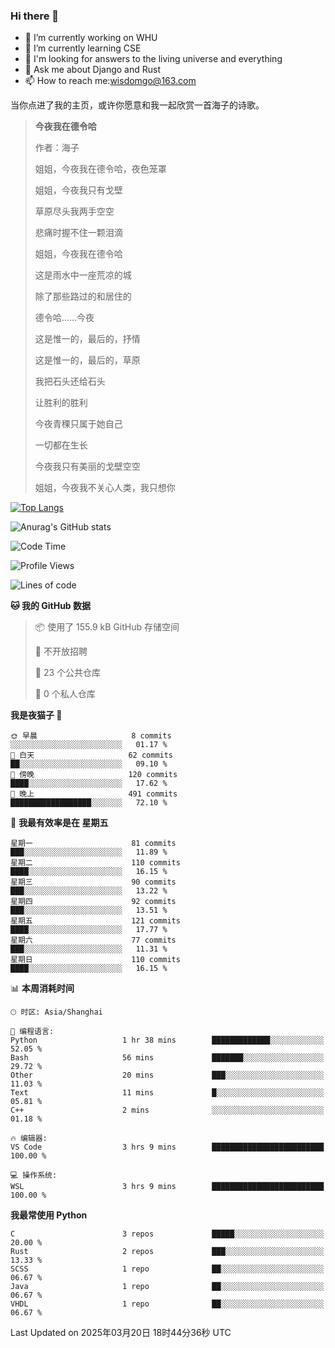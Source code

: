 ### Hi there 👋



- 🔭 I’m currently working on WHU
- 🌱 I’m currently learning CSE
- 🤔 I'm looking for answers to the living universe and everything
- 💬 Ask me about Django and Rust
- 📫 How to reach me:wisdomgo@163.com

当你点进了我的主页，或许你愿意和我一起欣赏一首海子的诗歌。

>**今夜我在德令哈**
>
>作者：海子
>
>姐姐，今夜我在德令哈，夜色笼罩
>
>姐姐，今夜我只有戈壁
>
>草原尽头我两手空空
>
>悲痛时握不住一颗泪滴
>
>姐姐，今夜我在德令哈
>
>这是雨水中一座荒凉的城
>
>除了那些路过的和居住的
>
>德令哈......今夜
>
>这是惟一的，最后的，抒情
>
>这是惟一的，最后的，草原
>
>我把石头还给石头
>
>让胜利的胜利
>
>今夜青稞只属于她自己
>
>一切都在生长
>
>今夜我只有美丽的戈壁空空
>
>姐姐，今夜我不关心人类，我只想你



[![Top Langs](https://github-readme-stats.vercel.app/api/top-langs/?username=wisdomgo&theme=onedark)](https://github.com/anuraghazra/github-readme-stats)

![Anurag's GitHub stats](https://github-readme-stats.vercel.app/api?username=wisdomgo&hide=contribs,stars&theme=synthwave)

<!--START_SECTION:waka-->
![Code Time](http://img.shields.io/badge/Code%20Time-449%20hrs%2036%20mins-blue)

![Profile Views](http://img.shields.io/badge/%E4%B8%AA%E4%BA%BA%E8%B5%84%E6%96%99%E8%A7%82%E7%9C%8B%E6%AC%A1%E6%95%B0-0-blue)

![Lines of code](https://img.shields.io/badge/%E4%BB%8E%E3%80%8CHello%20World%E3%80%8D%E8%B5%B7%E6%88%91%E5%B7%B2%E7%BB%8F%E5%86%99%E4%BA%86-639.5%20thousand%20%E8%A1%8C%E4%BB%A3%E7%A0%81-blue)

**🐱 我的 GitHub 数据** 

> 📦  使用了 155.9 kB GitHub 存储空间 
 > 
> 🚫 不开放招聘
 > 
> 📜 23 个公共仓库 
 > 
> 🔑 0 个私人仓库 
 > 
**我是夜猫子 🦉** 

```text
🌞 早晨                     8 commits           ░░░░░░░░░░░░░░░░░░░░░░░░░   01.17 % 
🌆 白天                     62 commits          ██░░░░░░░░░░░░░░░░░░░░░░░   09.10 % 
🌃 傍晚                     120 commits         ████░░░░░░░░░░░░░░░░░░░░░   17.62 % 
🌙 晚上                     491 commits         ██████████████████░░░░░░░   72.10 % 
```
📅 **我最有效率是在 星期五** 

```text
星期一                      81 commits          ███░░░░░░░░░░░░░░░░░░░░░░   11.89 % 
星期二                      110 commits         ████░░░░░░░░░░░░░░░░░░░░░   16.15 % 
星期三                      90 commits          ███░░░░░░░░░░░░░░░░░░░░░░   13.22 % 
星期四                      92 commits          ███░░░░░░░░░░░░░░░░░░░░░░   13.51 % 
星期五                      121 commits         ████░░░░░░░░░░░░░░░░░░░░░   17.77 % 
星期六                      77 commits          ███░░░░░░░░░░░░░░░░░░░░░░   11.31 % 
星期日                      110 commits         ████░░░░░░░░░░░░░░░░░░░░░   16.15 % 
```


📊 **本周消耗时间** 

```text
🕑︎ 时区: Asia/Shanghai

💬 编程语言: 
Python                   1 hr 38 mins        █████████████░░░░░░░░░░░░   52.05 % 
Bash                     56 mins             ███████░░░░░░░░░░░░░░░░░░   29.72 % 
Other                    20 mins             ███░░░░░░░░░░░░░░░░░░░░░░   11.03 % 
Text                     11 mins             █░░░░░░░░░░░░░░░░░░░░░░░░   05.81 % 
C++                      2 mins              ░░░░░░░░░░░░░░░░░░░░░░░░░   01.18 % 

🔥 编辑器: 
VS Code                  3 hrs 9 mins        █████████████████████████   100.00 % 

💻 操作系统: 
WSL                      3 hrs 9 mins        █████████████████████████   100.00 % 
```

**我最常使用 Python** 

```text
C                        3 repos             █████░░░░░░░░░░░░░░░░░░░░   20.00 % 
Rust                     2 repos             ███░░░░░░░░░░░░░░░░░░░░░░   13.33 % 
SCSS                     1 repo              ██░░░░░░░░░░░░░░░░░░░░░░░   06.67 % 
Java                     1 repo              ██░░░░░░░░░░░░░░░░░░░░░░░   06.67 % 
VHDL                     1 repo              ██░░░░░░░░░░░░░░░░░░░░░░░   06.67 % 
```




 Last Updated on 2025年03月20日 18时44分36秒 UTC
<!--END_SECTION:waka-->
